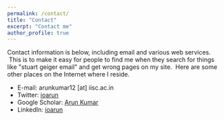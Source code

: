 ```yaml
---
permalink: /contact/
title: "Contact"
excerpt: "Contact me"
author_profile: true
---
```

Contact information is below, including email and various web services.  This is to make it easy for people to find me when they search for things like "stuart geiger email" and get wrong pages on my site.  Here are some other places on the Internet where I reside.

* E-mail: arunkumar12 [at] iisc.ac.in
* Twitter: [ioarun](http://twitter.com/ioarun)
* Google Scholar: [Arun Kumar](https://scholar.google.co.in/citations?hl=en&user=0rD8-OIAAAAJ)
* LinkedIn: [ioarun](http://www.linkedin.com/in/ioarun)
